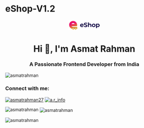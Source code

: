 # eShop-V1.2
<div id="header" align="center">
  <img src="https://github.com/AsmatRahman/eShop/blob/main/public/img/logo.png" width="100"/>
</div>
<h1 align="center">Hi 👋, I'm Asmat Rahman</h1>
<h3 align="center">A Passionate Frontend Developer from India</h3>

<p align="left"> <img src="https://komarev.com/ghpvc/?username=asmatrahman&label=Profile%20views&color=0e75b6&style=flat" alt="asmatrahman" /> </p>

<!-- <p align="left"> <a href="https://github.com/ryo-ma/github-profile-trophy"><img src="https://github-profile-trophy.vercel.app/?username=asmatrahman" alt="asmatrahman" /></a> </p> -->

<h3 align="left">Connect with me:</h3>
<p align="left">
<a href="https://linkedin.com/in/asmatrahman27" target="blank"><img align="center" src="https://raw.githubusercontent.com/rahuldkjain/github-profile-readme-generator/master/src/images/icons/Social/linked-in-alt.svg" alt="asmatrahman27" height="30" width="40" /></a>
<a href="https://instagram.com/a.r_info" target="blank"><img align="center" src="https://raw.githubusercontent.com/rahuldkjain/github-profile-readme-generator/master/src/images/icons/Social/instagram.svg" alt="a.r_info" height="30" width="40" /></a>
</p>
<p><img align="left" src="https://github-readme-stats.vercel.app/api/top-langs?username=asmatrahman&show_icons=true&locale=en&layout=compact" alt="asmatrahman" /></p>

<p>&nbsp;<img align="center" src="https://github-readme-stats.vercel.app/api?username=asmatrahman&show_icons=true&locale=en" alt="asmatrahman" /></p>

<p><img align="center" src="https://github-readme-streak-stats.herokuapp.com/?user=asmatrahman&" alt="asmatrahman" /></p>
